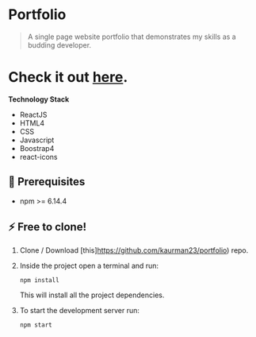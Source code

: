 # Portfolio

> A single page website portfolio that demonstrates my skills as a budding developer. 

# Check it out <a href="https://github.com/kaurman23/portfolio">here</a>.

**Technology Stack**

- ReactJS
- HTML4
- CSS
- Javascript
- Boostrap4
- react-icons

## :hatching_chick: Prerequisites
* npm >= 6.14.4

## :zap: Free to clone!

1. Clone / Download [this]https://github.com/kaurman23/portfolio) repo.
2. Inside the project open a terminal and run:
    ```
    npm install
    ```
    This will install all the project dependencies.

3. To start the development server run:
    ```
    npm start
    ```

